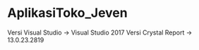 # AplikasiToko_Jeven
Versi Visual Studio -> Visual Studio 2017
Versi Crystal Report -> 13.0.23.2819
